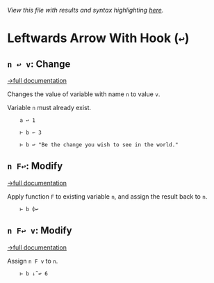*View this file with results and syntax highlighting [here](https://saltytine.github.io/BQN/help/change.html).*

# Leftwards Arrow With Hook (`↩`)

## `n ↩ v`: Change
[→full documentation](../doc/expression.md#assignment)

Changes the value of variable with name `n` to value `v`.

Variable `n` must already exist.

        a ↩ 1

        ⊢ b ← 3

        ⊢ b ↩ "Be the change you wish to see in the world."

## `n F↩`: Modify
[→full documentation](../doc/expression.md#assignment)

Apply function `F` to existing variable `n`, and assign the result back to `n`.

        ⊢ b ⌽↩

## `n F↩ v`: Modify
[→full documentation](../doc/expression.md#assignment)

Assign `n F v` to `n`.

        ⊢ b ↓˜↩ 6

